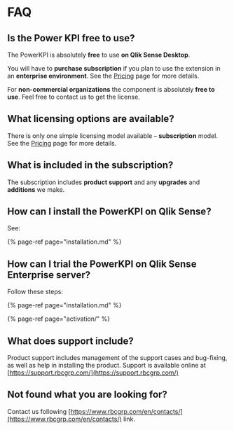 # FAQ

## Is the Power KPI free to use?

The PowerKPI is absolutely **free** to use **on Qlik Sense Desktop**.

You will have to **purchase subscription** if you plan to use the extension in an **enterprise environment**.  See the [Pricing](https://powerkpi.rbcgrp.com/#pricing) page for more details.

For **non-commercial organizations** the component is absolutely **free to use**. Feel free to contact us to get the license.

## What licensing options are available?

There is only one simple licensing model available – **subscription** model. See the [Pricing](https://powerkpi.rbcgrp.com/#pricing) page for more details.

## What is included in the subscription?

The subscription includes **product support** and any **upgrades** and **additions** we make.

## How can I install the PowerKPI on Qlik Sense?

See:

{% page-ref page="installation.md" %}

## How can I trial the PowerKPI on Qlik Sense Enterprise server?

Follow these steps:

{% page-ref page="installation.md" %}

{% page-ref page="activation/" %}

## What does support include?

Product support includes management of the support cases and bug-fixing, as well as help in installing the product. Support is available online at [https://support.rbcgrp.com/](https://support.rbcgrp.com/)

## Not found what you are looking for?

Contact us following [https://www.rbcgrp.com/en/contacts/](https://www.rbcgrp.com/en/contacts/) link.

